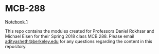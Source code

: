 # MCB-288

[Notebook 1](http://datahub.berkeley.edu/user-redirect/interact?account=ds-modules&repo=MCB-288&branch=master&path=01-Intro-to-DataFrames-and-Graphs.ipynb)

This repo contains the modules created for Professors Daniel Rokhsar and Michael Eisen for their Spring 2018 class MCB 288. Please email [adityasheth@berkeley.edu](adityasheth@berkeley.edu) for any questions regarding the content in this repository.
